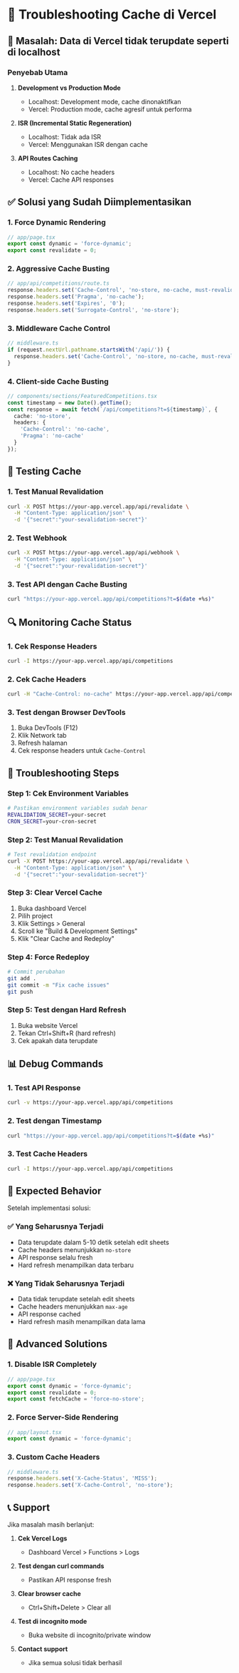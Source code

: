 # 🔧 Troubleshooting Cache di Vercel

## 🚨 Masalah: Data di Vercel tidak terupdate seperti di localhost

### Penyebab Utama

1. **Development vs Production Mode**
   - Localhost: Development mode, cache dinonaktifkan
   - Vercel: Production mode, cache agresif untuk performa

2. **ISR (Incremental Static Regeneration)**
   - Localhost: Tidak ada ISR
   - Vercel: Menggunakan ISR dengan cache

3. **API Routes Caching**
   - Localhost: No cache headers
   - Vercel: Cache API responses

## ✅ Solusi yang Sudah Diimplementasikan

### 1. **Force Dynamic Rendering**
```typescript
// app/page.tsx
export const dynamic = 'force-dynamic';
export const revalidate = 0;
```

### 2. **Aggressive Cache Busting**
```typescript
// app/api/competitions/route.ts
response.headers.set('Cache-Control', 'no-store, no-cache, must-revalidate, proxy-revalidate');
response.headers.set('Pragma', 'no-cache');
response.headers.set('Expires', '0');
response.headers.set('Surrogate-Control', 'no-store');
```

### 3. **Middleware Cache Control**
```typescript
// middleware.ts
if (request.nextUrl.pathname.startsWith('/api/')) {
  response.headers.set('Cache-Control', 'no-store, no-cache, must-revalidate, proxy-revalidate');
}
```

### 4. **Client-side Cache Busting**
```typescript
// components/sections/FeaturedCompetitions.tsx
const timestamp = new Date().getTime();
const response = await fetch(`/api/competitions?t=${timestamp}`, {
  cache: 'no-store',
  headers: {
    'Cache-Control': 'no-cache',
    'Pragma': 'no-cache'
  }
});
```

## 🧪 Testing Cache

### 1. **Test Manual Revalidation**
```bash
curl -X POST https://your-app.vercel.app/api/revalidate \
  -H "Content-Type: application/json" \
  -d '{"secret":"your-sevalidation-secret"}'
```

### 2. **Test Webhook**
```bash
curl -X POST https://your-app.vercel.app/api/webhook \
  -H "Content-Type: application/json" \
  -d '{"secret":"your-revalidation-secret"}'
```

### 3. **Test API dengan Cache Busting**
```bash
curl "https://your-app.vercel.app/api/competitions?t=$(date +%s)"
```

## 🔍 Monitoring Cache Status

### 1. **Cek Response Headers**
```bash
curl -I https://your-app.vercel.app/api/competitions
```

### 2. **Cek Cache Headers**
```bash
curl -H "Cache-Control: no-cache" https://your-app.vercel.app/api/competitions
```

### 3. **Test dengan Browser DevTools**
1. Buka DevTools (F12)
2. Klik Network tab
3. Refresh halaman
4. Cek response headers untuk `Cache-Control`

## 🚨 Troubleshooting Steps

### Step 1: Cek Environment Variables
```bash
# Pastikan environment variables sudah benar
REVALIDATION_SECRET=your-secret
CRON_SECRET=your-cron-secret
```

### Step 2: Test Manual Revalidation
```bash
# Test revalidation endpoint
curl -X POST https://your-app.vercel.app/api/revalidate \
  -H "Content-Type: application/json" \
  -d '{"secret":"your-sevalidation-secret"}'
```

### Step 3: Clear Vercel Cache
1. Buka dashboard Vercel
2. Pilih project
3. Klik Settings > General
4. Scroll ke "Build & Development Settings"
5. Klik "Clear Cache and Redeploy"

### Step 4: Force Redeploy
```bash
# Commit perubahan
git add .
git commit -m "Fix cache issues"
git push
```

### Step 5: Test dengan Hard Refresh
1. Buka website Vercel
2. Tekan Ctrl+Shift+R (hard refresh)
3. Cek apakah data terupdate

## 📊 Debug Commands

### 1. **Test API Response**
```bash
curl -v https://your-app.vercel.app/api/competitions
```

### 2. **Test dengan Timestamp**
```bash
curl "https://your-app.vercel.app/api/competitions?t=$(date +%s)"
```

### 3. **Test Cache Headers**
```bash
curl -I https://your-app.vercel.app/api/competitions
```

## 🎯 Expected Behavior

Setelah implementasi solusi:

### ✅ **Yang Seharusnya Terjadi**
- Data terupdate dalam 5-10 detik setelah edit sheets
- Cache headers menunjukkan `no-store`
- API response selalu fresh
- Hard refresh menampilkan data terbaru

### ❌ **Yang Tidak Seharusnya Terjadi**
- Data tidak terupdate setelah edit sheets
- Cache headers menunjukkan `max-age`
- API response cached
- Hard refresh masih menampilkan data lama

## 🔧 Advanced Solutions

### 1. **Disable ISR Completely**
```typescript
// app/page.tsx
export const dynamic = 'force-dynamic';
export const revalidate = 0;
export const fetchCache = 'force-no-store';
```

### 2. **Force Server-Side Rendering**
```typescript
// app/layout.tsx
export const dynamic = 'force-dynamic';
```

### 3. **Custom Cache Headers**
```typescript
// middleware.ts
response.headers.set('X-Cache-Status', 'MISS');
response.headers.set('X-Cache-Control', 'no-store');
```

## 📞 Support

Jika masalah masih berlanjut:

1. **Cek Vercel Logs**
   - Dashboard Vercel > Functions > Logs

2. **Test dengan curl commands**
   - Pastikan API response fresh

3. **Clear browser cache**
   - Ctrl+Shift+Delete > Clear all

4. **Test di incognito mode**
   - Buka website di incognito/private window

5. **Contact support**
   - Jika semua solusi tidak berhasil 